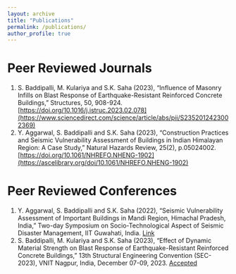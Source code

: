 ```yaml
---
layout: archive
title: "Publications"
permalink: /publications/
author_profile: true
---
```


Peer Reviewed Journals
======
1. S. Baddipalli, M. Kulariya and S.K. Saha (2023), “Influence of Masonry Infills on Blast Response of Earthquake-Resistant Reinforced Concrete Buildings,” Structures, 50, 908-924. [https://doi.org/10.1016/j.istruc.2023.02.078](https://www.sciencedirect.com/science/article/abs/pii/S2352012423002369)
2. Y. Aggarwal, S. Baddipalli and S.K. Saha (2023), “Construction Practices and Seismic Vulnerability Assessment of Buildings in Indian Himalayan Region: A Case Study,” Natural Hazards Review, 25(2), p.05024002.[https://doi.org/10.1061/NHREFO.NHENG-1902](https://ascelibrary.org/doi/10.1061/NHREFO.NHENG-1902)

Peer Reviewed Conferences
======
1. Y. Aggarwal, S. Baddipalli and S.K. Saha (2022), “Seismic Vulnerability Assessment of Important Buildings in Mandi Region, Himachal Pradesh, India,” Two-day Symposium on Socio-Technological Aspect of Seismic Disaster Management, IIT Guwahati, India.  [Link](https://drive.google.com/file/d/1xvzIanesqWfiY_4xE86h9ScWciyC2VcD/view)
2. S. Baddipalli, M. Kulariya and S.K. Saha (2023), “Effect of Dynamic Material Strength on Blast Response of Earthquake-Resistant Reinforced Concrete Buildings,” 13th Structural Engineering Convention (SEC-2023), VNIT Nagpur, India, December 07-09, 2023. [Accepted](https://drive.google.com/file/d/1gf915XfaFysEs82DM-BN_Rk9KBS8QEiW/view)
   
